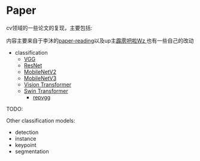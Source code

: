 # Paper

cv领域的一些论文的复现，主要包括:

内容主要来自于李沐的[paper-reading](https://github.com/mli/paper-reading)以及up主[霹雳吧啦Wz
](https://space.bilibili.com/18161609?spm_id_from=333.1387.follow.user_card.click)也有一些自己的改动

- classification
    - [VGG](https://arxiv.org/abs/1409.1556)
    - [ResNet](https://arxiv.org/abs/1512.03385)
    - [MobileNetV2](https://arxiv.org/abs/1801.04381)
    - [MobileNetV3](https://arxiv.org/abs/1905.02244)
    - [Vision Transformer](https://arxiv.org/abs/2010.11929)
    - [Swin Transformer](https://arxiv.org/abs/2103.14030)
      - [repvgg](https://arxiv.org/abs/2003.13630)

TODO:

Other classification models:
- detection 
- instance
- keypoint
- segmentation